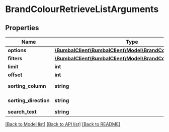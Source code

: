 # BrandColourRetrieveListArguments

## Properties
Name | Type | Description | Notes
------------ | ------------- | ------------- | -------------
**options** | [**\BumbalClient\BumbalClient\Model\BrandColourOptionsModel**](BrandColourOptionsModel.md) |  | [optional] 
**filters** | [**\BumbalClient\BumbalClient\Model\BrandColourFiltersModel**](BrandColourFiltersModel.md) |  | [optional] 
**limit** | **int** |  | [optional] 
**offset** | **int** |  | [optional] 
**sorting_column** | **string** | Sorting Column | [optional] 
**sorting_direction** | **string** | Sorting Direction | [optional] 
**search_text** | **string** |  | [optional] 

[[Back to Model list]](../README.md#documentation-for-models) [[Back to API list]](../README.md#documentation-for-api-endpoints) [[Back to README]](../README.md)


